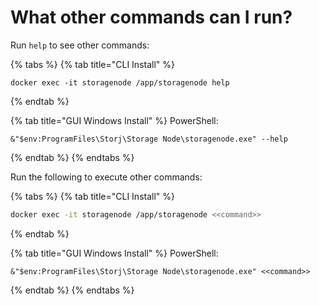 # What other commands can I run?

Run `help` to see other commands:

{% tabs %}
{% tab title="CLI Install" %}
```
docker exec -it storagenode /app/storagenode help
```
{% endtab %}

{% tab title="GUI Windows Install" %}
PowerShell:

```
&"$env:ProgramFiles\Storj\Storage Node\storagenode.exe" --help
```
{% endtab %}
{% endtabs %}

Run the following to execute other commands:

{% tabs %}
{% tab title="CLI Install" %}
```bash
docker exec -it storagenode /app/storagenode <<command>>
```
{% endtab %}

{% tab title="GUI Windows Install" %}
PowerShell:

```
&"$env:ProgramFiles\Storj\Storage Node\storagenode.exe" <<command>>
```
{% endtab %}
{% endtabs %}
